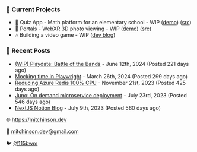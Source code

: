 ### 📌 Current Projects
- 📝 Quiz App - Math platform for an elementary school - WIP ([demo](https://quiz-staging.mitchinson.dev/)) ([src](https://github.com/bmitchinson/budget-entry))
- 📸 Portals - WebXR 3D photo viewing - WIP ([demo](https://portals.mitchinson.dev/)) ([src](https://github.com/bmitchinson/vr-jpg-viewer-webxr))
- 🎶 Building a video game - WIP ([dev blog](https://blog.mitchinson.dev/playdate-dev-one))

### 📝 Recent Posts

- [(WIP) Playdate: Battle of the Bands](https://blog.mitchinson.dev/playdate-dev-one) - June 12th, 2024 (Posted 221 days ago)
- [Mocking time in Playwright](https://blog.mitchinson.dev/playwright-mock-time) - March 26th, 2024 (Posted 299 days ago)
- [Reducing Azure Redis 100% CPU](https://blog.mitchinson.dev/redis-cpu) - November 21st, 2023 (Posted 425 days ago)
- [Juno: On demand microservice deployment](https://blog.mitchinson.dev/juno) - July 23rd, 2023 (Posted 546 days ago)
- [NextJS Notion Blog](https://blog.mitchinson.dev/blog-2023) - July 9th, 2023 (Posted 560 days ago)

🌐 https://mitchinson.dev

💌 mitchinson.dev@gmail.com

🐦 [@115bwm](https://twitter.com/115bwm)